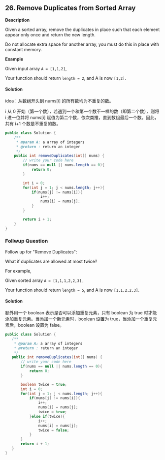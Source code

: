 ## 26. Remove Duplicates from Sorted Array

**Description**

Given a sorted array, remove the duplicates in place such that each element appear only once and return the new length.

Do not allocate extra space for another array, you must do this in place with constant memory.

**Example**

Given input array `A = [1,1,2]`,

Your function should return `length = 2`, and A is now `[1,2]`.

#### Solution

idea：从数组开头到 nums[i] 的所有数均为不重复的数。

i 从 0 开始（第一个数），若遇到一个和第一个数不一样的数（即第二个数），则将 i 进一位并将 nums[i] 赋值为第二个数，依次类推，直到数组最后一个数。因此，共有 i+1 个数是不重复的数。

```java
public class Solution {
    /**
     * @param A: a array of integers
     * @return : return an integer
     */
    public int removeDuplicates(int[] nums) {
        // write your code here
        if(nums == null || nums.length == 0){
            return 0;
        }

        int i = 0;
        for(int j = 1; j < nums.length; j++){
            if(nums[j] != nums[i]){
                i++;
                nums[i] = nums[j];
            }
        }

        return i + 1;
    }
}
```

### Follwup Question

Follow up for "Remove Duplicates":

What if duplicates are allowed at most twice?

For example,

Given sorted array `A = [1,1,1,2,2,3]`,

Your function should return `length = 5`, and A is now `[1,1,2,2,3]`.

#### Solution

额外用一个 boolean 表示是否可以添加重复元素，只有 boolean 为 true 时才能添加重复元素。当添加一个新元素时，boolean 设置为 true，当添加一个重复元素后，boolean 设置为 false。

```java
public class Solution {
   /**
    * @param A: a array of integers
    * @return : return an integer
    */
   public int removeDuplicates(int[] nums) {
       // write your code here
       if(nums == null || nums.length == 0){
           return 0;
       }

       boolean twice = true;
       int i = 0;
       for(int j = 1; j < nums.length; j++){
           if(nums[j] != nums[i]){
               i++;
               nums[i] = nums[j];
               twice = true;
           }else if(twice){
               i++;
               nums[i] = nums[j];
               twice = false;
           }
       }
       return i + 1;
   }
}
```
